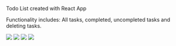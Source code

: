 Todo List created with React App

Functionality includes: All tasks, completed, uncompleted tasks and deleting tasks.

![]('images/TodoList.jpg')
![]('images/TodoList-completed.jpg')
![]('images/Todo-completed.jpg')
![]('images/Todo-uncompleted.jpg')
